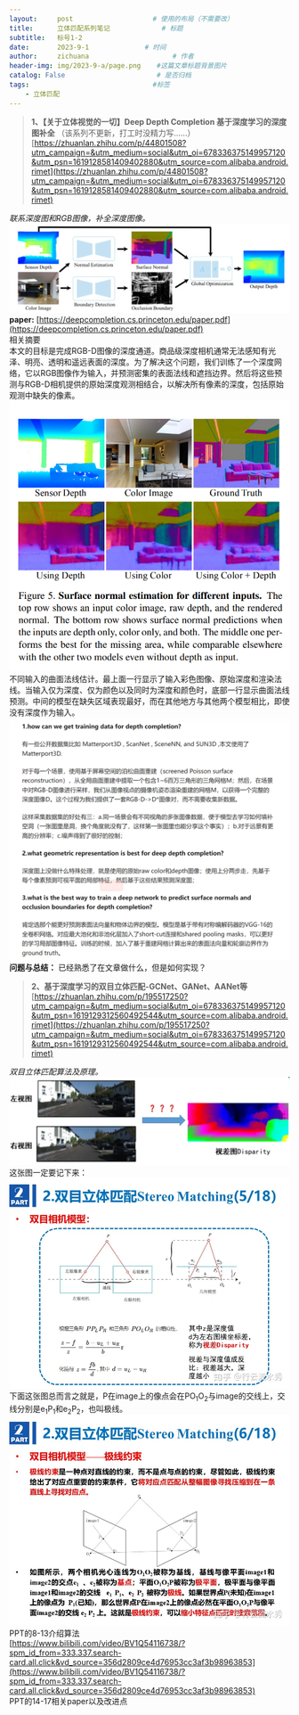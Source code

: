 ```yaml
---
layout:     post                    # 使用的布局（不需要改）
title:      立体匹配系列笔记             # 标题 
subtitle:   标号1-2
date:       2023-9-1              # 时间
author:     zichuana                     # 作者
header-img: img/2023-9-a/page.png    #这篇文章标题背景图片
catalog: False                       # 是否归档
tags:                               #标签
    - 立体匹配
---
```

>**1、【关于立体视觉的一切】Deep Depth Completion 基于深度学习的深度图补全** 
>（该系列不更新，打工时没精力写......） 
>[https://zhuanlan.zhihu.com/p/44801508?utm_campaign=&utm_medium=social&utm_oi=678336375149957120&utm_psn=1619128581409402880&utm_source=com.alibaba.android.rimet](https://zhuanlan.zhihu.com/p/44801508?utm_campaign=&utm_medium=social&utm_oi=678336375149957120&utm_psn=1619128581409402880&utm_source=com.alibaba.android.rimet)  

*联系深度图和RGB图像，补全深度图像。*  
![image](/img/2023-9-a/a.png)  
**paper:** [https://deepcompletion.cs.princeton.edu/paper.pdf](https://deepcompletion.cs.princeton.edu/paper.pdf)  
相关摘要    
本文的目标是完成RGB-D图像的深度通道。商品级深度相机通常无法感知有光泽、明亮、透明和遥远表面的深度。为了解决这个问题，我们训练了一个深度网络，它以RGB图像作为输入，并预测密集的表面法线和遮挡边界。然后将这些预测与RGB-D相机提供的原始深度观测相结合，以解决所有像素的深度，包括原始观测中缺失的像素。  
![image](/img/2023-9-a/a2.png)  
不同输入的曲面法线估计。最上面一行显示了输入彩色图像、原始深度和渲染法线。当输入仅为深度、仅为颜色以及同时为深度和颜色时，底部一行显示曲面法线预测。中间的模型在缺失区域表现最好，而在其他地方与其他两个模型相比，即使没有深度作为输入。    
![image](/img/2023-9-a/a3.png)  
**问题与总结：** 已经熟悉了在文章做什么，但是如何实现？  
>**2、基于深度学习的双目立体匹配-GCNet、GANet、AANet等**  
>[https://zhuanlan.zhihu.com/p/195517250?utm_campaign=&utm_medium=social&utm_oi=678336375149957120&utm_psn=1619129312560492544&utm_source=com.alibaba.android.rimet](https://zhuanlan.zhihu.com/p/195517250?utm_campaign=&utm_medium=social&utm_oi=678336375149957120&utm_psn=1619129312560492544&utm_source=com.alibaba.android.rimet)  

*双目立体匹配算法及原理。*
![image](/img/2023-9-a/a4.png)  
这张图一定要记下来：  
![image](/img/2023-9-a/a5.png)  
下面这张图总而言之就是，P在image上的像点会在PO<sub>1</sub>O<sub>2</sub>与image的交线上，交线分别是e<sub>1</sub>P<sub>1</sub>和e<sub>2</sub>P<sub>2</sub>，也叫极线。  
![image](/img/2023-9-a/a6.png)  
PPT的8-13介绍算法  
[https://www.bilibili.com/video/BV1Q54116738/?spm_id_from=333.337.search-card.all.click&vd_source=356d2809ce4d76953cc3af3b98963853](https://www.bilibili.com/video/BV1Q54116738/?spm_id_from=333.337.search-card.all.click&vd_source=356d2809ce4d76953cc3af3b98963853)  
PPT的14-17相关paper以及改进点  
